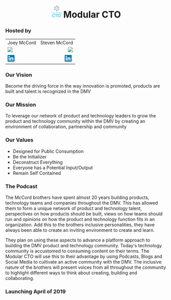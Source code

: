 <h1 align="center"><img align="bottom" src="./public/logo.png" alt="Modular CTO" width="40"/>Modular CTO</H1>

### Hosted by

<table>
  <tr>
    <td align="left" colspan = 6>Joey McCord</td>
    <td align="right" colspan = 6>Steven McCord</td>
  </tr>
  <tr>
    <td align="left" colspan = 6><img src="https://media.licdn.com/dms/image/C4E03AQF-D6w595l4kA/profile-displayphoto-shrink_200_200/0?e=1559174400&v=beta&t=sEuhaOHjOZ-Zf8LEye0LWVzGzjtqCjZtJOxsPG-U-0Q" width="100">
    </td>
    <td align="right" colspan = 6><img src="https://media.licdn.com/dms/image/C5603AQEP3ute45TG2g/profile-displayphoto-shrink_800_800/0?e=1559174400&v=beta&t=3WmjrPoRkdpREPKB7KF-cXdXddaMW95_Z3BO8_Z5ECI" width="100">
    </td>
  </tr>
  <tr>
      <td align="left" colspan = 6><a href="https://www.linkedin.com/in/joeymccord/"><img src="./public/linkedin.png" width="26"></a>
    <td align="right" colspan = 6><a href="https://www.linkedin.com/in/stevenamccord/"><img src="./public/linkedin.png" width="26"></a>
  </tr>
</table>

### Our Vision
Become the driving force in the way innovation is promoted, products are built and talent is recognized in the DMV

### Our Mission
To leverage our network of product and technology leaders to grow the product and technology community within the DMV by creating an environment of collaboration, partnership and community

### Our Values
- Designed for Public Consumption
- Be the Initializer
- Deconstruct Everything
- Everyone has a Potential Input/Output
- Remain Self Contained

### The Podcast
The McCord brothers have spent almost 20 years building products, technology teams and companies throughout the DMV.  This has allowed them to form a unique network of product and technology talent, perspectives on how products should be built, views on how teams should run and opinions on how the product and technology function fits in an organization.  Add this to the brothers inclusive personalities, they have always been able to create an inviting environment to create and learn.



They plan on using these aspects to advance a platform approach to building the DMV product and technology community.  Today's technology community is accustomed to consuming content on their terms.  The Modular CTO will use this to their advantage by using Podcasts, Blogs and Social Media to cultivate an active community with the DMV.  The inclusive nature of the brothers will present voices from all throughout the community to highlight different ways to think about creating, building and collaborating.

### **Launching April of 2019**